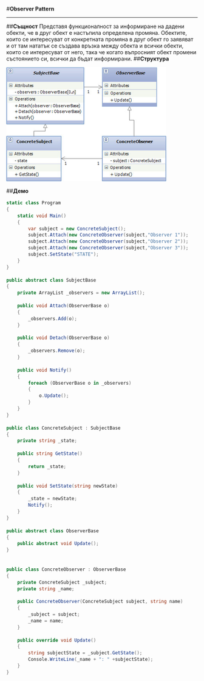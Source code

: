 #**Observer Pattern**


----------
##**Същност**
Представя функционалност за информиране на дадени обекти, че в друг обект е настъпила определена промяна. Обектите, които се интересуват от конкретната промяна в друг обект го заявяват и от там нататък се създава връзка между обекта и всички обекти, които се интересуват от него, така че когато въпросният обект промени състоянието си, всички да бъдат информирани.
##**Структура**

![enter image description here](https://github.com/tokera/TelerikAcademyHomeworks/blob/master/HighQualityCode/BehavioralPatterns/images/observer.jpg)

##**Демо**
```cs
static class Program
{
    static void Main()
    {
        var subject = new ConcreteSubject();
        subject.Attach(new ConcreteObserver(subject,"Observer 1"));
        subject.Attach(new ConcreteObserver(subject,"Observer 2"));
        subject.Attach(new ConcreteObserver(subject,"Observer 3"));
        subject.SetState("STATE");
    }
}

public abstract class SubjectBase
{
    private ArrayList _observers = new ArrayList();

    public void Attach(ObserverBase o)
    {
        _observers.Add(o);
    }

    public void Detach(ObserverBase o)
    {
        _observers.Remove(o);
    }

    public void Notify()
    {
        foreach (ObserverBase o in _observers)
        {
            o.Update();
        }
    }
}

public class ConcreteSubject : SubjectBase
{
    private string _state;

    public string GetState()
    {
        return _state;
    }
 
    public void SetState(string newState)
    {
        _state = newState;
        Notify();
    }
}

public abstract class ObserverBase
{
    public abstract void Update();
}


public class ConcreteObserver : ObserverBase
{
    private ConcreteSubject _subject;
    private string _name;

    public ConcreteObserver(ConcreteSubject subject, string name)
    {
        _subject = subject;
        _name = name;
    }

    public override void Update()
    {
        string subjectState = _subject.GetState();
        Console.WriteLine(_name + ": " +subjectState);
    }
}
```